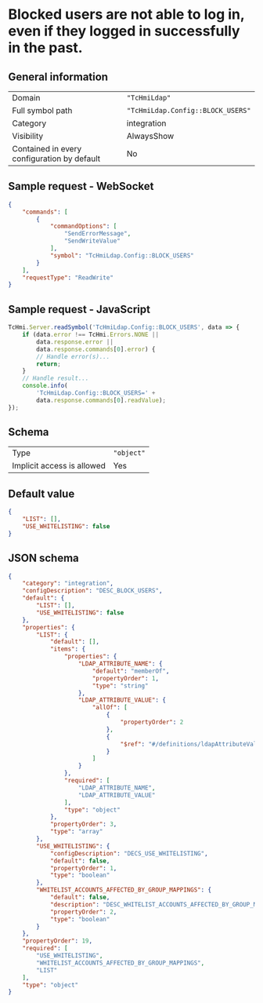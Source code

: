 # Blocked users are not able to log in, even if they logged in successfully in the past.

## General information

|  |  |
| - | - |
| Domain | `"TcHmiLdap"` |
| Full symbol path | `"TcHmiLdap.Config::BLOCK_USERS"` |
| Category | integration |
| Visibility | AlwaysShow |
| Contained in every configuration by default | No |

## Sample request - WebSocket

```json
{
    "commands": [
        {
            "commandOptions": [
                "SendErrorMessage",
                "SendWriteValue"
            ],
            "symbol": "TcHmiLdap.Config::BLOCK_USERS"
        }
    ],
    "requestType": "ReadWrite"
}
```

## Sample request - JavaScript

```javascript
TcHmi.Server.readSymbol('TcHmiLdap.Config::BLOCK_USERS', data => {
    if (data.error !== TcHmi.Errors.NONE ||
        data.response.error ||
        data.response.commands[0].error) {
        // Handle error(s)...
        return;
    }
    // Handle result...
    console.info(
        'TcHmiLdap.Config::BLOCK_USERS=' +
        data.response.commands[0].readValue);
});
```

## Schema

|  |  |
| - | - |
| Type | `"object"` |
| Implicit access is allowed | Yes |

## Default value

```json
{
    "LIST": [],
    "USE_WHITELISTING": false
}
```

## JSON schema

```json
{
    "category": "integration",
    "configDescription": "DESC_BLOCK_USERS",
    "default": {
        "LIST": [],
        "USE_WHITELISTING": false
    },
    "properties": {
        "LIST": {
            "default": [],
            "items": {
                "properties": {
                    "LDAP_ATTRIBUTE_NAME": {
                        "default": "memberOf",
                        "propertyOrder": 1,
                        "type": "string"
                    },
                    "LDAP_ATTRIBUTE_VALUE": {
                        "allOf": [
                            {
                                "propertyOrder": 2
                            },
                            {
                                "$ref": "#/definitions/ldapAttributeValue"
                            }
                        ]
                    }
                },
                "required": [
                    "LDAP_ATTRIBUTE_NAME",
                    "LDAP_ATTRIBUTE_VALUE"
                ],
                "type": "object"
            },
            "propertyOrder": 3,
            "type": "array"
        },
        "USE_WHITELISTING": {
            "configDescription": "DECS_USE_WHITELISTING",
            "default": false,
            "propertyOrder": 1,
            "type": "boolean"
        },
        "WHITELIST_ACCOUNTS_AFFECTED_BY_GROUP_MAPPINGS": {
            "default": false,
            "description": "DESC_WHITELIST_ACCOUNTS_AFFECTED_BY_GROUP_MAPPINGS",
            "propertyOrder": 2,
            "type": "boolean"
        }
    },
    "propertyOrder": 19,
    "required": [
        "USE_WHITELISTING",
        "WHITELIST_ACCOUNTS_AFFECTED_BY_GROUP_MAPPINGS",
        "LIST"
    ],
    "type": "object"
}
```
